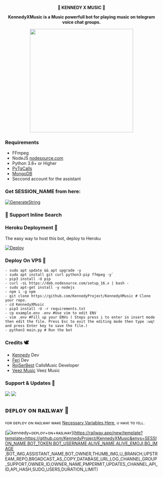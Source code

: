<p align="center"><b>🎵 KENNEDY X MUSIC 🎵</b></p>

<p align="center"><b> KennedyXMusic is a Music powerfull bot for playing music on telegram voice chat groups. </b></p>

<p align="center"><a href="https://t.me/emikosupport"><img src="https://telegra.ph/file/d8f2eadbe79a4c949bb93.jpg" width="340"></a></p>

<h3>Requirements</h3>

- FFmpeg
- NodeJS [nodesource.com](https://nodesource.com/)
- Python 3.8+ or Higher
- [PyTgCalls](https://github.com/pytgcalls/pytgcalls)
- [MongoDB](https://cloud.mongodb.com/)
- Seccond account for the assistant

### Get SESSION_NAME from here:

[![GenerateString](https://img.shields.io/badge/repl.it-generateString-blue)](https://replit.com/@KennedyProject/String-Session#main.py)

### 🔎 Support Inline Search

### Heroku Deployment 💜
The easy way to host this bot, deploy to Heroku

[![Deploy](https://www.herokucdn.com/deploy/button.svg)](https://heroku.com/deploy?template=https://github.com/KennedyProject/KennedyXMusic)

### Deploy On VPS 💙
```
- sudo apt update && apt upgrade -y
- sudo apt install git curl python3-pip ffmpeg -y`
- pip3 install -U pip
- curl -sL https://deb.nodesource.com/setup_16.x | bash -
- sudo apt-get install -y nodejs
- npm i -g npm
- git clone https://github.com/KennedyProject/KennedyXMusic # Clone your repo.
- cd KennedyXMusic
- pip3 install -U -r requirements.txt
- cp example.env .env #Use vim to edit ENV
- vim .env #Fill up your ENVs ( Steps press i to enter in insert mode then edit the file. Press Esc to exit the editing mode then type :wq! and press Enter key to save the file.)
- python3 main.py # Run the bot
```

### Credits 🕊️
- [Kennedy](https://github.com/KennedyProject) Dev
- [Feri](https://github.com/FeriEXP) Dev
- [RojSerBest](https://github.com/rojserbest) CallsMusic Developer
- [Veez Music](https://github.com/levina-lab/veezmusic) Veez Music

### Support & Updates 🛵
<a href="https://t.me/emikosupport"><img src="https://img.shields.io/badge/Join-Group%20Support-red.svg?style=for-the-badge&logo=Telegram"></a> <a href="https://t.me/KennedyProject"><img src="https://img.shields.io/badge/Join-Updates%20Channel-white.svg?style=for-the-badge&logo=Telegram"></a>

## ᴅᴇᴘʟᴏʏ ᴏɴ ʀᴀɪʟᴡᴀʏ 🚄
ꜰᴏʀ ᴅᴇᴘʟᴏʏ ᴏɴ ʀᴀɪʟᴡᴀʏ ᴍᴀᴋᴇ [Necessary Variables Here](https://github.com/KennedyProject/KennedyXMusic), ᴜ ʜᴀᴠᴇ ᴛᴏ ꜰɪʟʟ.

[![kennedy+ᴅᴇᴘʟᴏʏ+ᴏɴ+ʀᴀɪʟᴡᴀʏ](https://railway.app/button.svg)](https://railway.app/new/template?template=https://github.com/KennedyProject/KennedyXMusic&envs=SESSION_NAME,BOT_TOKEN,BOT_USERNAME,ALIVE_NAME,ALIVE_EMOJI,BG_IMAGE ,BOT_IMG,ASSISTANT_NAME,BOT_OWNER,THUMB_IMG,U_BRANCH,UPSTREAM_REPO,BROADCAST_AS_COPY,DATABASE_URL,LOG_CHANNEL,GROUP_SUPPORT,OWNER_ID,OWNER_NAME,PMPERMIT,UPDATES_CHANNEL,API_ID,API_HASH,SUDO_USERS,DURATION_LIMIT)
